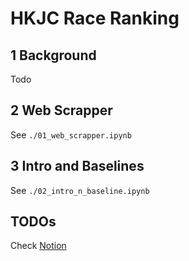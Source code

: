 # HKJC Race Ranking

## 1 Background
Todo

## 2 Web Scrapper
See `./01_web_scrapper.ipynb`

## 3 Intro and Baselines
See `./02_intro_n_baseline.ipynb`

## TODOs
Check [Notion](https://abaft-taker-831.notion.site/Horse-Racing-aea5f5b3577b4402bbfd9ec5148ed36e)
